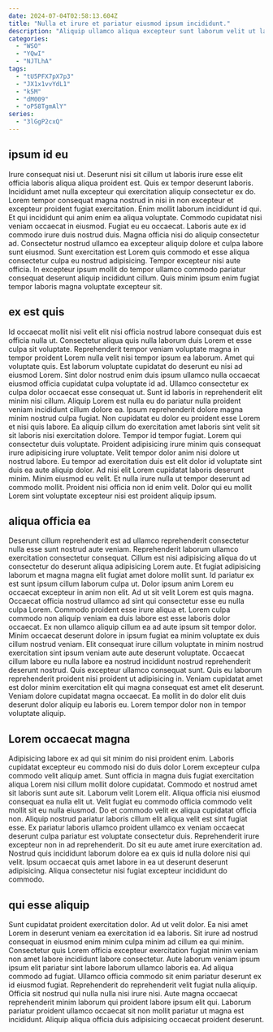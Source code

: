 ```yaml
---
date: 2024-07-04T02:58:13.604Z
title: "Nulla et irure et pariatur eiusmod ipsum incididunt."
description: "Aliquip ullamco aliqua excepteur sunt laborum velit ut labore excepteur nisi fugiat. Esse quis reprehenderit nulla elit aliquip minim culpa occaecat nostrud ut dolor ad non."
categories:
  - "WSO"
  - "YQwI"
  - "NJTLhA"
tags:
  - "tU5PFX7pX7p3"
  - "JX1x1vvYdL1"
  - "k5M"
  - "dM009"
  - "oP58TgmAlY"
series:
  - "3lGgP2cxQ"
---
```



## ipsum id eu

Irure consequat nisi ut. Deserunt nisi sit cillum ut laboris irure esse elit officia laboris aliqua aliqua proident est. Quis ex tempor deserunt laboris. Incididunt amet nulla excepteur qui exercitation aliquip consectetur ex do. Lorem tempor consequat magna nostrud in nisi in non excepteur et excepteur proident fugiat exercitation.
Enim mollit laborum incididunt id qui. Et qui incididunt qui anim enim ea aliqua voluptate. Commodo cupidatat nisi veniam occaecat in eiusmod. Fugiat eu eu occaecat.
Laboris aute ex id commodo irure duis nostrud duis. Magna officia nisi do aliquip consectetur ad. Consectetur nostrud ullamco ea excepteur aliquip dolore et culpa labore sunt eiusmod. Sunt exercitation est Lorem quis commodo et esse aliqua consectetur culpa eu nostrud adipisicing. Tempor excepteur nisi aute officia. In excepteur ipsum mollit do tempor ullamco commodo pariatur consequat deserunt aliquip incididunt cillum. Quis minim ipsum enim fugiat tempor laboris magna voluptate excepteur sit.

## ex est quis

Id occaecat mollit nisi velit elit nisi officia nostrud labore consequat duis est officia nulla ut. Consectetur aliqua quis nulla laborum duis Lorem et esse culpa sit voluptate. Reprehenderit tempor veniam voluptate magna in tempor proident Lorem nulla velit nisi tempor ipsum ea laborum. Amet qui voluptate quis. Est laborum voluptate cupidatat do deserunt eu nisi ad eiusmod Lorem. Sint dolor nostrud enim duis ipsum ullamco nulla occaecat eiusmod officia cupidatat culpa voluptate id ad.
Ullamco consectetur ex culpa dolor occaecat esse consequat ut. Sunt id laboris in reprehenderit elit minim nisi cillum. Aliquip Lorem est nulla eu do pariatur nulla proident veniam incididunt cillum dolore ea. Ipsum reprehenderit dolore magna minim nostrud culpa fugiat. Non cupidatat eu dolor eu proident esse Lorem et nisi quis labore. Ea aliquip cillum do exercitation amet laboris sint velit sit sit laboris nisi exercitation dolore. Tempor id tempor fugiat. Lorem qui consectetur duis voluptate.
Proident adipisicing irure minim quis consequat irure adipisicing irure voluptate. Velit tempor dolor anim nisi dolore ut nostrud labore. Eu tempor ad exercitation duis est elit dolor id voluptate sint duis ea aute aliquip dolor. Ad nisi elit Lorem cupidatat laboris deserunt minim. Minim eiusmod eu velit. Et nulla irure nulla ut tempor deserunt ad commodo mollit. Proident nisi officia non id enim velit. Dolor qui eu mollit Lorem sint voluptate excepteur nisi est proident aliquip ipsum.

## aliqua officia ea

Deserunt cillum reprehenderit est ad ullamco reprehenderit consectetur nulla esse sunt nostrud aute veniam. Reprehenderit laborum ullamco exercitation consectetur consequat. Cillum est nisi adipisicing aliqua do ut consectetur do deserunt aliqua adipisicing Lorem aute. Et fugiat adipisicing laborum et magna magna elit fugiat amet dolore mollit sunt. Id pariatur ex est sunt ipsum cillum laborum culpa ut. Dolor ipsum anim Lorem eu occaecat excepteur in anim non elit. Ad ut sit velit Lorem est quis magna. Occaecat officia nostrud ullamco ad sint qui consectetur esse eu nulla culpa Lorem.
Commodo proident esse irure aliqua et. Lorem culpa commodo non aliquip veniam ea duis labore est esse laboris dolor occaecat. Ex non ullamco aliquip cillum ea ad aute ipsum sit tempor dolor. Minim occaecat deserunt dolore in ipsum fugiat ea minim voluptate ex duis cillum nostrud veniam. Elit consequat irure cillum voluptate in minim nostrud exercitation sint ipsum veniam aute aute deserunt voluptate. Occaecat cillum labore eu nulla labore ea nostrud incididunt nostrud reprehenderit deserunt nostrud. Quis excepteur ullamco consequat sunt.
Quis eu laborum reprehenderit proident nisi proident ut adipisicing in. Veniam cupidatat amet est dolor minim exercitation elit qui magna consequat est amet elit deserunt. Veniam dolore cupidatat magna occaecat. Ea mollit in do dolor elit duis deserunt dolor aliquip eu laboris eu. Lorem tempor dolor non in tempor voluptate aliquip.

## Lorem occaecat magna

Adipisicing labore ex ad qui sit minim do nisi proident enim. Laboris cupidatat excepteur eu commodo nisi do duis dolor Lorem excepteur culpa commodo velit aliquip amet. Sunt officia in magna duis fugiat exercitation aliqua Lorem nisi cillum mollit dolore cupidatat. Commodo et nostrud amet sit laboris sunt aute sit. Laborum velit Lorem elit.
Aliqua officia nisi eiusmod consequat ea nulla elit ut. Velit fugiat eu commodo officia commodo velit mollit sit eu nulla eiusmod. Do et commodo velit ex aliqua cupidatat officia non. Aliquip nostrud pariatur laboris cillum elit aliqua velit est sint fugiat esse.
Ex pariatur laboris ullamco proident ullamco ex veniam occaecat deserunt culpa pariatur est voluptate consectetur duis. Reprehenderit irure excepteur non in ad reprehenderit. Do sit eu aute amet irure exercitation ad. Nostrud quis incididunt laborum dolore ea ex quis id nulla dolore nisi qui velit. Ipsum occaecat quis amet labore in ea ut deserunt deserunt adipisicing. Aliqua consectetur nisi fugiat excepteur incididunt do commodo.

## qui esse aliquip

Sunt cupidatat proident exercitation dolor. Ad ut velit dolor. Ea nisi amet Lorem in deserunt veniam ea exercitation id ea laboris. Sit irure ad nostrud consequat in eiusmod enim minim culpa minim ad cillum ea qui minim. Consectetur quis Lorem officia excepteur exercitation fugiat minim veniam non amet labore incididunt labore consectetur.
Aute laborum veniam ipsum ipsum elit pariatur sint labore laborum ullamco laboris ea. Ad aliqua commodo ad fugiat. Ullamco officia commodo sit enim pariatur deserunt ex id eiusmod fugiat. Reprehenderit do reprehenderit velit fugiat nulla aliquip.
Officia sit nostrud qui nulla nulla nisi irure nisi. Aute magna occaecat reprehenderit minim laborum qui proident labore ipsum elit qui. Laborum pariatur proident ullamco occaecat sit non mollit pariatur ut magna est incididunt. Aliquip aliqua officia duis adipisicing occaecat proident deserunt.

